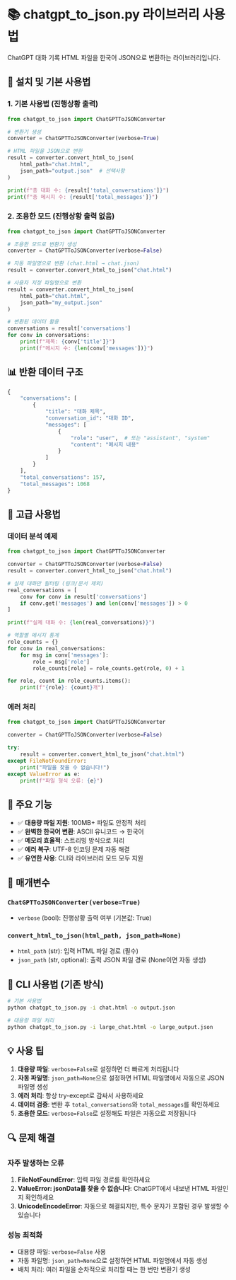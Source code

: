 # 📚 chatgpt_to_json.py 라이브러리 사용법

ChatGPT 대화 기록 HTML 파일을 한국어 JSON으로 변환하는 라이브러리입니다.

## 🚀 설치 및 기본 사용법

### 1. 기본 사용법 (진행상황 출력)

```python
from chatgpt_to_json import ChatGPTToJSONConverter

# 변환기 생성
converter = ChatGPTToJSONConverter(verbose=True)

# HTML 파일을 JSON으로 변환
result = converter.convert_html_to_json(
    html_path="chat.html",
    json_path="output.json"  # 선택사항
)

print(f"총 대화 수: {result['total_conversations']}")
print(f"총 메시지 수: {result['total_messages']}")
```

### 2. 조용한 모드 (진행상황 출력 없음)

```python
from chatgpt_to_json import ChatGPTToJSONConverter

# 조용한 모드로 변환기 생성
converter = ChatGPTToJSONConverter(verbose=False)

# 자동 파일명으로 변환 (chat.html → chat.json)
result = converter.convert_html_to_json("chat.html")

# 사용자 지정 파일명으로 변환
result = converter.convert_html_to_json(
    html_path="chat.html",
    json_path="my_output.json"
)

# 변환된 데이터 활용
conversations = result['conversations']
for conv in conversations:
    print(f"제목: {conv['title']}")
    print(f"메시지 수: {len(conv['messages'])}")
```

## 📊 반환 데이터 구조

```python
{
    "conversations": [
        {
            "title": "대화 제목",
            "conversation_id": "대화 ID",
            "messages": [
                {
                    "role": "user",  # 또는 "assistant", "system"
                    "content": "메시지 내용"
                }
            ]
        }
    ],
    "total_conversations": 157,
    "total_messages": 1068
}
```

## 🔧 고급 사용법

### 데이터 분석 예제

```python
from chatgpt_to_json import ChatGPTToJSONConverter

converter = ChatGPTToJSONConverter(verbose=False)
result = converter.convert_html_to_json("chat.html")

# 실제 대화만 필터링 (링크/문서 제외)
real_conversations = [
    conv for conv in result['conversations'] 
    if conv.get('messages') and len(conv['messages']) > 0
]

print(f"실제 대화 수: {len(real_conversations)}")

# 역할별 메시지 통계
role_counts = {}
for conv in real_conversations:
    for msg in conv['messages']:
        role = msg['role']
        role_counts[role] = role_counts.get(role, 0) + 1

for role, count in role_counts.items():
    print(f"{role}: {count}개")
```

### 에러 처리

```python
from chatgpt_to_json import ChatGPTToJSONConverter

converter = ChatGPTToJSONConverter(verbose=False)

try:
    result = converter.convert_html_to_json("chat.html")
except FileNotFoundError:
    print("파일을 찾을 수 없습니다!")
except ValueError as e:
    print(f"파일 형식 오류: {e}")
```

## 🎯 주요 기능

- ✅ **대용량 파일 지원**: 100MB+ 파일도 안정적 처리
- ✅ **완벽한 한국어 변환**: ASCII 유니코드 → 한국어
- ✅ **메모리 효율적**: 스트리밍 방식으로 처리
- ✅ **에러 복구**: UTF-8 인코딩 문제 자동 해결
- ✅ **유연한 사용**: CLI와 라이브러리 모드 모두 지원

## 📝 매개변수

### `ChatGPTToJSONConverter(verbose=True)`
- `verbose` (bool): 진행상황 출력 여부 (기본값: True)

### `convert_html_to_json(html_path, json_path=None)`
- `html_path` (str): 입력 HTML 파일 경로 (필수)
- `json_path` (str, optional): 출력 JSON 파일 경로 (None이면 자동 생성)

## 🚀 CLI 사용법 (기존 방식)

```bash
# 기본 사용법
python chatgpt_to_json.py -i chat.html -o output.json

# 대용량 파일 처리
python chatgpt_to_json.py -i large_chat.html -o large_output.json
```

## 💡 사용 팁

1. **대용량 파일**: `verbose=False`로 설정하면 더 빠르게 처리됩니다
2. **자동 파일명**: `json_path=None`으로 설정하면 HTML 파일명에서 자동으로 JSON 파일명 생성
3. **에러 처리**: 항상 try-except로 감싸서 사용하세요
4. **데이터 검증**: 변환 후 `total_conversations`와 `total_messages`를 확인하세요
5. **조용한 모드**: `verbose=False`로 설정해도 파일은 자동으로 저장됩니다

## 🔍 문제 해결

### 자주 발생하는 오류

1. **FileNotFoundError**: 입력 파일 경로를 확인하세요
2. **ValueError: jsonData를 찾을 수 없습니다**: ChatGPT에서 내보낸 HTML 파일인지 확인하세요
3. **UnicodeEncodeError**: 자동으로 해결되지만, 특수 문자가 포함된 경우 발생할 수 있습니다

### 성능 최적화

- 대용량 파일: `verbose=False` 사용
- 자동 파일명: `json_path=None`으로 설정하면 HTML 파일명에서 자동 생성
- 배치 처리: 여러 파일을 순차적으로 처리할 때는 한 번만 변환기 생성

